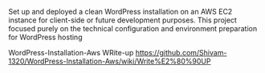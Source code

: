 Set up and deployed a clean WordPress installation on an AWS EC2 instance for client-side or future development purposes. This project focused purely on the technical configuration and environment preparation for WordPress hosting
 
 
 WordPress-Installation-Aws WRite-up https://github.com/Shivam-1320/WordPress-Installation-Aws/wiki/Write%E2%80%90UP
